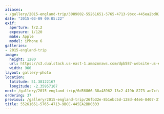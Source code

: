 ```yaml
---
aliases:
- /gallery/2015-england-trip/3089002-55261651-5765-4713-9bcc-445ea2bd0333.html
date: "2015-03-09 09:05:22"
exif:
  aperture: f/2.2
  exposure: 1/120
  make: Apple
  model: iPhone 6
galleries:
- 2015-england-trip
image:
  height: 1280
  url: https://s3.dualstack.us-east-1.amazonaws.com/dpb587-website-us-east-1/asset/gallery/2015-england-trip/3089002-55261651-5765-4713-9bcc-445ea2bd0333~1280.jpg
  width: 960
layout: gallery-photo
location:
  latitude: 51.38122167
  longitude: -2.35957167
next: /gallery/2015-england-trip/6d56866-38a48962-13c2-419b-8273-ae7cf45c0002
ordering: 37
previous: /gallery/2015-england-trip/26fb32e-8b1ebc5d-128d-44e6-8407-3729726243c2
title: 55261651-5765-4713-9BCC-445EA2BD0333
---
```

